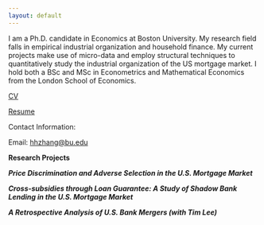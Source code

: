 ```yaml
---
layout: default
---
```

I am a Ph.D. candidate in Economics at Boston University. My research field falls in empirical industrial organization and household finance. My current projects make use of micro-data and employ structural techniques to quantitatively study the industrial organization of the US mortgage market. I hold both a BSc and MSc in Econometrics and Mathematical Economics from the London School of Economics.


[CV](https://drive.google.com/file/d/1iFrYfe3i19xgL40cqhVtipmHF_m-gVOK/view?usp=sharing)


[Resume](https://drive.google.com/file/d/18WSmE6mB5wZansjW8Lk3hEbgReWxGD7U/view?usp=sharing)

Contact Information:  

Email: hhzhang@bu.edu


<b>Research Projects<b>

<p><em>Price Discrimination and Adverse Selection in the U.S. Mortgage Market</em></p>

<p><em> Cross-subsidies through Loan Guarantee: A Study of Shadow Bank Lending in the U.S. Mortgage Market</em></p>

<p><em>A Retrospective Analysis of U.S. Bank Mergers (with Tim Lee)</em></p>


